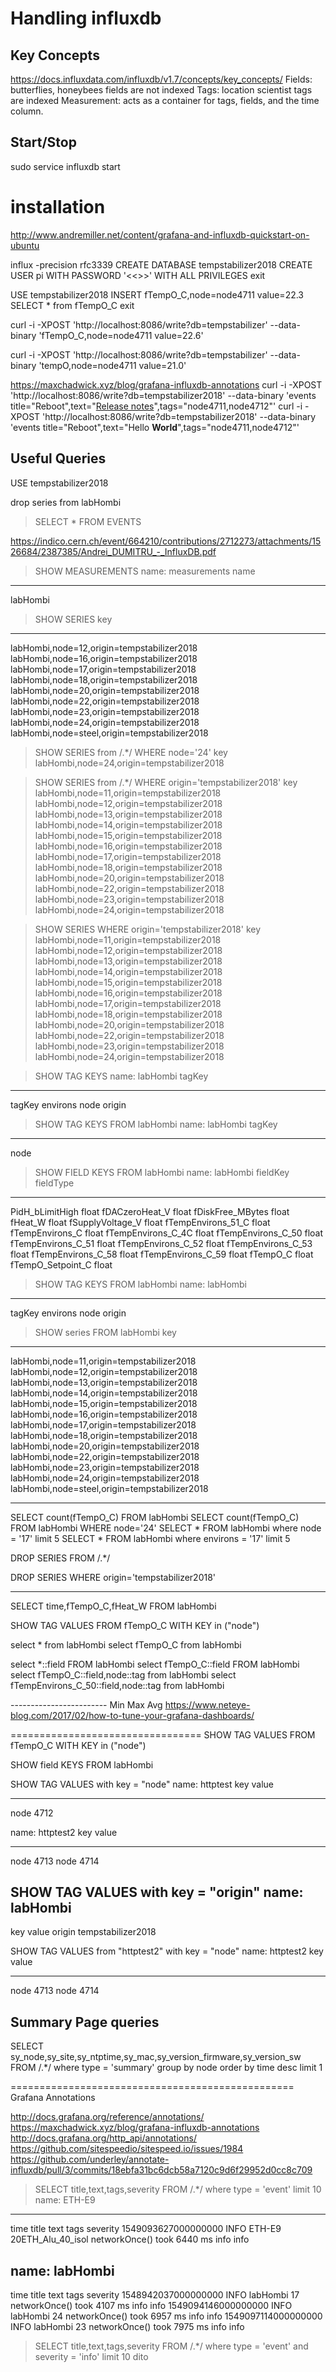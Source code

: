 # Handling influxdb

## Key Concepts
https://docs.influxdata.com/influxdb/v1.7/concepts/key_concepts/
 Fields: butterflies, honeybees 
   fields are not indexed
 Tags: location scientist
   tags are indexed
 Measurement: acts as a container for tags, fields, and the time column.

## Start/Stop
sudo service influxdb start


# installation
http://www.andremiller.net/content/grafana-and-influxdb-quickstart-on-ubuntu

influx -precision rfc3339
CREATE DATABASE tempstabilizer2018
CREATE USER pi WITH PASSWORD '<<<strInfluxDbPw>>>' WITH ALL PRIVILEGES
exit

USE tempstabilizer2018
INSERT fTempO_C,node=node4711 value=22.3
SELECT * from fTempO_C
exit

curl -i -XPOST 'http://localhost:8086/write?db=tempstabilizer' --data-binary 'fTempO_C,node=node4711 value=22.6'

curl -i -XPOST 'http://localhost:8086/write?db=tempstabilizer' --data-binary 'tempO,node=node4711 value=21.0'

https://maxchadwick.xyz/blog/grafana-influxdb-annotations
curl -i -XPOST 'http://localhost:8086/write?db=tempstabilizer2018' --data-binary 'events title="Reboot",text="<a href='https://github.com'>Release notes</a>",tags="node4711,node4712"'
curl -i -XPOST 'http://localhost:8086/write?db=tempstabilizer2018' --data-binary 'events title="Reboot",text="Hello <b>World</b>",tags="node4711,node4712"'


## Useful Queries
USE tempstabilizer2018

drop series from labHombi

> SELECT * FROM EVENTS

https://indico.cern.ch/event/664210/contributions/2712273/attachments/1526684/2387385/Andrei_DUMITRU_-_InfluxDB.pdf
> SHOW MEASUREMENTS
name: measurements
name
----
labHombi

> SHOW SERIES
key
---
labHombi,node=12,origin=tempstabilizer2018
labHombi,node=16,origin=tempstabilizer2018
labHombi,node=17,origin=tempstabilizer2018
labHombi,node=18,origin=tempstabilizer2018
labHombi,node=20,origin=tempstabilizer2018
labHombi,node=22,origin=tempstabilizer2018
labHombi,node=23,origin=tempstabilizer2018
labHombi,node=24,origin=tempstabilizer2018
labHombi,node=steel,origin=tempstabilizer2018

> SHOW SERIES from /.*/ WHERE node='24'
key
labHombi,node=24,origin=tempstabilizer2018

> SHOW SERIES from /.*/ WHERE origin='tempstabilizer2018'
key
labHombi,node=11,origin=tempstabilizer2018
labHombi,node=12,origin=tempstabilizer2018
labHombi,node=13,origin=tempstabilizer2018
labHombi,node=14,origin=tempstabilizer2018
labHombi,node=15,origin=tempstabilizer2018
labHombi,node=16,origin=tempstabilizer2018
labHombi,node=17,origin=tempstabilizer2018
labHombi,node=18,origin=tempstabilizer2018
labHombi,node=20,origin=tempstabilizer2018
labHombi,node=22,origin=tempstabilizer2018
labHombi,node=23,origin=tempstabilizer2018
labHombi,node=24,origin=tempstabilizer2018

> SHOW SERIES WHERE origin='tempstabilizer2018'
key
labHombi,node=11,origin=tempstabilizer2018
labHombi,node=12,origin=tempstabilizer2018
labHombi,node=13,origin=tempstabilizer2018
labHombi,node=14,origin=tempstabilizer2018
labHombi,node=15,origin=tempstabilizer2018
labHombi,node=16,origin=tempstabilizer2018
labHombi,node=17,origin=tempstabilizer2018
labHombi,node=18,origin=tempstabilizer2018
labHombi,node=20,origin=tempstabilizer2018
labHombi,node=22,origin=tempstabilizer2018
labHombi,node=23,origin=tempstabilizer2018
labHombi,node=24,origin=tempstabilizer2018
 
> SHOW TAG KEYS
name: labHombi
tagKey
------
tagKey
environs
node
origin

> SHOW TAG KEYS FROM labHombi
name: labHombi
tagKey
------
node

> SHOW FIELD KEYS FROM labHombi
name: labHombi
fieldKey           fieldType
--------           ---------
PidH_bLimitHigh    float
fDACzeroHeat_V     float
fDiskFree_MBytes   float
fHeat_W            float
fSupplyVoltage_V   float
fTempEnvirons_51_C float
fTempEnvirons_C    float
fTempEnvirons_C_4C float
fTempEnvirons_C_50 float
fTempEnvirons_C_51 float
fTempEnvirons_C_52 float
fTempEnvirons_C_53 float
fTempEnvirons_C_58 float
fTempEnvirons_C_59 float
fTempO_C           float
fTempO_Setpoint_C  float

> SHOW TAG KEYS FROM labHombi
name: labHombi
--------------
tagKey
environs
node
origin


> SHOW series FROM labHombi
key
---
labHombi,node=11,origin=tempstabilizer2018
labHombi,node=12,origin=tempstabilizer2018
labHombi,node=13,origin=tempstabilizer2018
labHombi,node=14,origin=tempstabilizer2018
labHombi,node=15,origin=tempstabilizer2018
labHombi,node=16,origin=tempstabilizer2018
labHombi,node=17,origin=tempstabilizer2018
labHombi,node=18,origin=tempstabilizer2018
labHombi,node=20,origin=tempstabilizer2018
labHombi,node=22,origin=tempstabilizer2018
labHombi,node=23,origin=tempstabilizer2018
labHombi,node=24,origin=tempstabilizer2018
labHombi,node=steel,origin=tempstabilizer2018

----------------
SELECT count(fTempO_C) FROM labHombi
SELECT count(fTempO_C) FROM labHombi WHERE node='24'
SELECT * FROM labHombi where node = '17' limit 5
SELECT * FROM labHombi where environs = '17' limit 5

DROP SERIES FROM /.*/

DROP SERIES WHERE origin='tempstabilizer2018'

----------------
SELECT time,fTempO_C,fHeat_W FROM labHombi

SHOW TAG VALUES FROM fTempO_C WITH KEY in ("node")

select * from labHombi
select fTempO_C from labHombi

select *::field FROM labHombi
select fTempO_C::field FROM labHombi
select fTempO_C::field,node::tag from labHombi
select fTempEnvirons_C_50::field,node::tag from labHombi

------------------------ Min Max Avg
https://www.neteye-blog.com/2017/02/how-to-tune-your-grafana-dashboards/


=================================
SHOW TAG VALUES FROM fTempO_C WITH KEY in ("node")

SHOW field KEYS FROM labHombi


SHOW TAG VALUES with key = "node"
name: httptest
key  value
---  -----
node 4712

name: httptest2
key  value
---  -----
node 4713
node 4714

SHOW TAG VALUES with key = "origin"
name: labHombi
--------------
key     value
origin  tempstabilizer2018

SHOW TAG VALUES from "httptest2" with key = "node"
name: httptest2
key  value
---  -----
node 4713
node 4714

## Summary Page queries
SELECT sy_node,sy_site,sy_ntptime,sy_mac,sy_version_firmware,sy_version_sw FROM /.*/ where type = 'summary' group by node order by time desc limit 1

=================================================
Grafana Annotations

http://docs.grafana.org/reference/annotations/
https://maxchadwick.xyz/blog/grafana-influxdb-annotations
http://docs.grafana.org/http_api/annotations/
https://github.com/sitespeedio/sitespeed.io/issues/1984
https://github.com/underley/annotate-influxdb/pull/3/commits/18ebfa31bc6dcb58a7120c9d6f29952d0cc8c709

> SELECT title,text,tags,severity FROM /.*/ where type = 'event' limit 10
name: ETH-E9
------------
time                    title                           text                            tags    severity
1549093627000000000     INFO ETH-E9 20ETH_Alu_40_isol   networkOnce() took 6440 ms      info    info

name: labHombi
--------------
time                    title                   text                            tags    severity
1548942037000000000     INFO labHombi 17        networkOnce() took 4107 ms      info    info
1549094146000000000     INFO labHombi 24        networkOnce() took 6957 ms      info    info
1549097114000000000     INFO labHombi 23        networkOnce() took 7975 ms      info    info


> SELECT title,text,tags,severity FROM /.*/ where type = 'event' and severity = 'info' limit 10
dito
